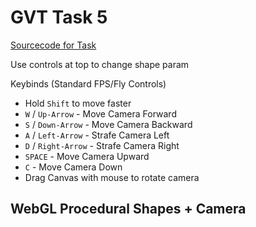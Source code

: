 
<script type="text/javascript" src="gl-matrix.js"></script>
<script type="text/javascript" src="dat.gui.min.js"></script>

# GVT Task 5
[Sourcecode for Task](https://raw.githubusercontent.com/hendrikp/scratchpad/gh-pages/gvt/gvt5.md)

Use controls at top to change shape param

Keybinds (Standard FPS/Fly Controls)
* Hold `Shift` to move faster
* `W` / `Up-Arrow` - Move Camera Forward
* `S` / `Down-Arrow` - Move Camera Backward
* `A` / `Left-Arrow` - Strafe Camera Left
* `D` / `Right-Arrow` - Strafe Camera Right
* `SPACE` - Move Camera Upward
* `C` - Move Camera Down
* Drag Canvas with mouse to rotate camera

## WebGL Procedural Shapes + Camera
<canvas id="wgl" width="768" height="768" style="outline: grey 2px solid;"></canvas>

<script id="wgl_vertex" type="nojs">
attribute vec4 pos;
attribute vec4 col;
varying vec4 vColor;
uniform mat4 projection;
uniform mat4 camera;
uniform mat4 modelview;
void main()
{
  vColor = col;
  gl_Position = projection * camera * modelview * pos;
}
</script>

<script id="wgl_fragment" type="nojs">
precision mediump float;
varying vec4 vColor;
void main()
{
  gl_FragColor = vColor;
}
</script>

<script>

// Use DAT GUI
var gui = new dat.GUI();
var context;
function renderContext()
{
  context.render();
}

// Use glMatrix
const {mat4, vec3, quat} = glMatrix;

// resize helper from https://webgl2fundamentals.org/webgl/resources/webgl-utils.js
function resizeCanvasToDisplaySize(canvas, multiplier) {
  multiplier = multiplier || 1;
  const width  = canvas.clientWidth  * multiplier | 0;
  const height = canvas.clientHeight * multiplier | 0;
  if (canvas.width !== width ||  canvas.height !== height) {
      canvas.width  = width;
      canvas.height = height;
      return true;
  }
  return false;
}
  
// Compile shader
var _shaders = [];
function getShader(gl, type, id)
{
  var source = document.getElementById(id).text;
  var shader = gl.createShader(type);
  gl.shaderSource(shader, source);
  gl.compileShader(shader);

  if (!gl.getShaderParameter(shader, gl.COMPILE_STATUS))
  {
    console.log(gl.getShaderInfoLog(shader));
  }
  else
  {
    _shaders.push(shader);
    return shader;
  }
}

// link program
function initProgram(gl)
{
  var program = gl.createProgram();
  
  _shaders.forEach(element => gl.attachShader(program, element));
  
  gl.linkProgram(program);

  if (!gl.getProgramParameter(program, gl.LINK_STATUS))
  {
    console.log(gl.getProgramInfoLog(program));
  }
  else
  {
    return program;
  }
}

// color conversion for gradient (based on: https://axonflux.com/handy-rgb-to-hsl-and-rgb-to-hsv-color-model-c)
function hsl2rgb(h, s, l)
{
    var r, g, b;

    if(s == 0)
    {
        r = g = b = l; // achromatic
    }
    else
    {
        function hue2rgb(p, q, t)
        {
            if(t < 0) t += 1;
            if(t > 1) t -= 1;
            if(t < 1/6) return p + (q - p) * 6 * t;
            if(t < 1/2) return q;
            if(t < 2/3) return p + (q - p) * (2/3 - t) * 6;
            return p;
        }

        var q = l < 0.5 ? l * (1 + s) : l + s - l * s;
        var p = 2 * l - q;
        r = hue2rgb(p, q, h + 1/3);
        g = hue2rgb(p, q, h);
        b = hue2rgb(p, q, h - 1/3);
    }

    return [r,g,b];
}

// generate data
function generateSpiral( params )
{
  const {a, b, angleScale, rotations} = params;
  //a - space offset
  //b - space angle per rotation factor
  //angleScale - angle scale per point
  //rotations - rotations

  var positions = [];
  var indices = [];
  var colors = [];
  var shape = { v: positions, i: indices, c: colors, params: params, modelview: glMatrix.mat4.create() };

  // generate data (spiral)
  var pi2 = 2 * Math.PI;
  
  var pointsPerRotation = Math.ceil( pi2 / angleScale );
  var pointsTotal = Math.ceil( rotations * pointsPerRotation );
  var origins = pointsTotal - pointsPerRotation; // one less rotation
  var pointsPerRotation2 = 2*pointsPerRotation;
  var fadeOut = (rotations*0.45)*pointsPerRotation;
  
  for (var i = 0; i < pointsTotal; ++i)
  {
    var angle = i * angleScale;
    var rotation = angle / pi2;
    
    var radius = a + b * rotation * rotation;

    positions.push( radius * Math.cos(angle), radius * Math.sin(angle), 0.5*radius*Math.sin(5*(angle)) );
    
    var progressRotation = (i % (pointsPerRotation+1)) / pointsPerRotation;
    var gradientHue = progressRotation;
    var saturation = i / pointsTotal;
    var light = 1.0;
    
    var nearEnd = pointsTotal - i - fadeOut;
    if (nearEnd < 0)
    {
      light += nearEnd/fadeOut;
    }
    
    var nearStart = i - fadeOut
    if (nearStart < 0)
    {
      light += nearStart/fadeOut;
    }

    // hsv based gradient
    var c = hsl2rgb(gradientHue, saturation, light);
    colors.push(c[0], c[1], c[2], 1);
    
    // still generate triangles?
    if (i < origins)
    {
      // fully filled
      indices.push( i, i+pointsPerRotation, i+1);
      indices.push( i, i+pointsPerRotation-1, i+pointsPerRotation);
    }
  }
  
  return shape;
}

// generate torus based on http://www.3d-meier.de/tut3/Seite58.html
function generateTorus( params )
{
  const {r, R, Nu, Nv} = params;

  var pi2 = 2 * Math.PI;

  var uMin = 0.0;
  var uMax = pi2;
  var vMin = 0.0;
  var vMax = pi2;
  
  var du = (uMax-uMin)/Nu;
  var dv = (vMax-vMin)/Nv;

  var positions = [];
  var indices = [];
  var colors = [];
  var shape = { v: positions, i: indices, c: colors, params: params, modelview: glMatrix.mat4.create() };

  // generate points
  for (var i=0; i<=Nu; i++)
  {
    for (var j=0; j<=Nv; j++)
    {
      var u = uMin + i * du;
      var v = vMin + j * dv;

      positions.push(
        (R + r * Math.cos(v)) * Math.cos(u),
        (R + r * Math.cos(v)) * Math.sin(u),
        r * Math.sin(v)
      );

      var c = hsl2rgb(j/Nv, 0.5, 0.5);
      colors.push(c[0], c[1], c[2], 1);

      // generate triangles
      if(i < Nu && j < Nv)
      {
        // points - CCW order
        var p = [
          i * (Nv + 1) + j,
          (i + 1) * (Nv + 1) + j,
          (i + 1) * (Nv + 1) + j + 1,
          i * (Nv + 1) + j + 1
        ];

        indices.push( p[0], p[1], p[2] );
        indices.push( p[2], p[3], p[0] );
      }
    }
  }

  return shape;
}

// generate icosphere based on http://blog.andreaskahler.com/2009/06/creating-icosphere-mesh-in-code.html
function generateIcosphere( params )
{
  const {N} = params;

  var t = (1.0 + Math.sqrt(5.0)) * 0.5;

  var vertices = [];
  var positions = [];
  var indices = [];
  var colors = [];

  function addVertex(v)
  {
    var invLength = 1.0 / vec3.length(v);
    var copy = vec3.clone(v);
    vec3.scale(copy, copy, invLength);
    vertices.push(copy);
    return vertices.length-1;
  }

  function getMiddlePoint(a, b)
  {
    // center between both points
    var mid = vec3.create();
    vec3.lerp(mid, vertices[a], vertices[b], 0.5);

    // check if not already exists
    for (var i = 0; i < vertices.length; i++)
    {
      if (vec3.equals(mid, vertices[i]))
      {
        return i;
      }
    }

    return addVertex(mid);
	}

  // create 12 vertices of a icosahedron
  addVertex(vec3.fromValues(-1,  t,  0));
  addVertex(vec3.fromValues( 1,  t,  0));
  addVertex(vec3.fromValues(-1, -t,  0));
  addVertex(vec3.fromValues( 1, -t,  0));

  addVertex(vec3.fromValues( 0, -1,  t));
  addVertex(vec3.fromValues( 0,  1,  t));
  addVertex(vec3.fromValues( 0, -1, -t));
  addVertex(vec3.fromValues( 0,  1, -t));

  addVertex(vec3.fromValues( t,  0, -1));
  addVertex(vec3.fromValues( t,  0,  1));
  addVertex(vec3.fromValues(-t,  0, -1));
  addVertex(vec3.fromValues(-t,  0,  1));

  // create 20 triangles of the icosahedron
  indices.push(0, 11, 5);
  indices.push(0, 5, 1);
  indices.push(0, 1, 7);
  indices.push(0, 7, 10);
  indices.push(0, 10, 11);

  // 5 adjacent faces 
  indices.push(1, 5, 9);
  indices.push(5, 11, 4);
  indices.push(11, 10, 2);
  indices.push(10, 7, 6);
  indices.push(7, 1, 8);

  // 5 faces around point 3
  indices.push(3, 9, 4);
  indices.push(3, 4, 2);
  indices.push(3, 2, 6);
  indices.push(3, 6, 8);
  indices.push(3, 8, 9);

  // 5 adjacent faces 
  indices.push(4, 9, 5);
  indices.push(2, 4, 11);
  indices.push(6, 2, 10);
  indices.push(8, 6, 7);
  indices.push(9, 8, 1);

  // refine triangles
  for (var i = 0; i < N; i++)
  {
      var indices2 = [];
      for (var tri = 0; tri < indices.length; tri += 3)
      {
          // replace triangle by 4 triangles
          var a = getMiddlePoint(indices[tri+0], indices[tri+1]);
          var b = getMiddlePoint(indices[tri+1], indices[tri+2]);
          var c = getMiddlePoint(indices[tri+2], indices[tri+0]);

          indices2.push(indices[tri+0], a, c);
          indices2.push(indices[tri+1], b, a);
          indices2.push(indices[tri+2], c, b);
          indices2.push(a, b, c);
      }
      indices = indices2;
  }

  var pi2 = 2*Math.PI;

  // convert vertices to position array
  for (var i=0; i < vertices.length; ++i)
  {
    positions.push(vertices[i][0], vertices[i][1], vertices[i][2]);

    // coloration
    // looks also ok (front facing hue change)
    //var len = vec3.length(vertices[i]);
    //var hue = Math.abs(vertices[i][0]/len);

    // but this xz angle based hue change is looking better  
    var hue = (Math.PI+Math.atan2(vertices[i][0], vertices[i][2])) / pi2;

    var c = hsl2rgb(hue, 0.7, 0.5);
    
    colors.push(c[0], c[1], c[2], 1);
  }

  var shape = { v: positions, i: indices, c: colors, params: params, modelview: glMatrix.mat4.create() };
  return shape;
}

// generate drop based on http://www.3d-meier.de/tut3/Seite44.html
function generateDrop( params )
{
  const {a, b, Nu, Nv} = params;

  var pi2 = 2 * Math.PI;

  var uMin = 0.0;
  var uMax = Math.PI;
  var vMin = 0.0;
  var vMax = pi2;
  
  var du = (uMax-uMin)/Nu;
  var dv = (vMax-vMin)/Nv;

  var positions = [];
  var indices = [];
  var colors = [];
  var shape = { v: positions, i: indices, c: colors, params: params, modelview: glMatrix.mat4.create() };

  // generate points
  for (var i=0; i<=Nu; i++)
  {
    for (var j=0; j<=Nv; j++)
    {
      var u = uMin + i * du;
      var v = vMin + j * dv;

      positions.push(
        a * (b - Math.cos(u)) *Math.sin(u) *Math.cos(v),
        a * (b - Math.cos(u)) *Math.sin(u) *Math.sin(v),
        Math.cos(u)
      );

      var c = hsl2rgb(i/Nv, 1-i/Nu, 0.5);
      colors.push(c[0], c[1], c[2], 1);

      // generate triangles
      if(i < Nu && j < Nv)
      {
        // points - CCW order
        var p = [
          i * (Nv + 1) + j,
          (i + 1) * (Nv + 1) + j,
          (i + 1) * (Nv + 1) + j + 1,
          i * (Nv + 1) + j + 1
        ];

        indices.push( p[0], p[1], p[2] );
        indices.push( p[2], p[3], p[0] );
      }
    }
  }

  return shape;
}

// generate a grid for horizon line (better for camera movement)
function generateGrid( params )
{
  const {gridsize, N} = params;

  var Nu = N;
  var Nv = N;

  var uMin = 0.0;
  var uMax = gridsize;
  var vMin = 0.0;
  var vMax = gridsize;
  
  var du = (uMax-uMin)/Nu;
  var dv = (vMax-vMin)/Nv;

  var positions = [];
  var indices = [];
  var colors = [];
  var shape = { v: positions, i: indices, c: colors, params: params, modelview: glMatrix.mat4.create() };

  // generate points
  for (var i=0; i<=Nu; i++)
  {
    for (var j=0; j<=Nv; j++)
    {
      var u = uMin + i * du;
      var v = vMin + j * dv;

      positions.push(u,v,0);

      var c = hsl2rgb(i/Nv, 0.5, 0.4);
      colors.push(c[0], c[1], c[2], 1);

      // generate triangles
      if(i < Nu && j < Nv)
      {
        // points - CCW order
        var p = [
          i * (Nv + 1) + j,
          (i + 1) * (Nv + 1) + j,
          (i + 1) * (Nv + 1) + j + 1,
          i * (Nv + 1) + j + 1
        ];

        indices.push( p[0], p[1], p[2] );
        indices.push( p[2], p[3], p[0] );
      }
    }
  }

  return shape;
}

function rad2deg(r)
{
  return r * (180.0/Math.PI);
}

// init context
function initContext(id)
{
  var _canvas = document.getElementById(id);
  var gl = _canvas.getContext("webgl", {antialias: true});

  function cleanBg()
  {
      gl.clearColor(1, 1, 1, 1); // white
      gl.clear(gl.COLOR_BUFFER_BIT | gl.DEPTH_BUFFER_BIT);
  }

  if (gl)
  {
    var vs = getShader(gl, gl.VERTEX_SHADER, "wgl_vertex");
    var fs = getShader(gl, gl.FRAGMENT_SHADER, "wgl_fragment");
    
    var context = {gl: gl, vs: vs, fs: fs, canvas: _canvas};

    var program = initProgram(gl);
    context.program = program;

    // prepare canvas
    gl.useProgram(program);

    // clean + enable depth / features
    cleanBg();

    // Backface culling.
    gl.frontFace(gl.CCW);
    gl.enable(gl.CULL_FACE);
    gl.cullFace(gl.BACK);

    gl.enable(gl.DEPTH_TEST);
    gl.depthFunc(gl.LEQUAL);

    // Polygon offset of rastered Fragments.
    gl.enable(gl.POLYGON_OFFSET_FILL);
    gl.polygonOffset(0.5, 0);

    // prepare viewport
    resizeCanvasToDisplaySize(gl.canvas);
    gl.viewport(0, 0, gl.canvas.width, gl.canvas.height);
  
    // prepare attributes of shaders
    var posAttribute = gl.getAttribLocation(program, "pos");
    context.posAttribute = posAttribute;
    var colAttribute = gl.getAttribLocation(program, "col");
    context.colAttribute = colAttribute;

    // modelview
    var u_modelview = gl.getUniformLocation(program, "modelview");
    context.u_modelview = u_modelview;

    // projection
    var u_projection = gl.getUniformLocation(program, "projection");
    context.u_projection = u_projection;
    var projection = mat4.create();
    context.projection = projection;
    var fovy = 0.5; // radians vertical
    var zNear = 0.001;
    var zFar = 100;
    mat4.perspective(projection, fovy, gl.canvas.width / gl.canvas.height, zNear, zFar);
    gl.uniformMatrix4fv(u_projection, false, projection );

    // camera (used to move with keybinds)
    var camera = mat4.create();
    context.camera = camera;
    var u_camera = gl.getUniformLocation(program, "camera");
    context.u_camera = u_camera;
    var cameraPos = vec3.create();
    context.cameraPos = cameraPos;
    var cameraAngle = [0,0,0];
    context.cameraAngle = cameraAngle;
    var cameraRotation = mat4.create();
    context.cameraRotation = cameraRotation;
    
    function updateCamera()
    {
      // create camera rotation from camera angles
      var rot = quat.create();
      quat.fromEuler(rot, rad2deg(cameraAngle[0]), rad2deg(cameraAngle[1]), rad2deg(cameraAngle[2]));
      mat4.fromQuat(context.cameraRotation, rot);
      mat4.invert(context.cameraRotation, context.cameraRotation);

      // finalize camera (rot+pos)
      mat4.identity(camera);
      mat4.multiply(camera, cameraRotation, camera);
      mat4.translate(camera, camera, cameraPos);
      requestAnimationFrame(renderContext);
    }
    context.updateCamera = updateCamera;
    function resetCamera()
    {
      vec3.set(cameraPos, 0,0,-4); // initial pos

      // rotation
      cameraAngle[0]=0;
      cameraAngle[1]=0;
      cameraAngle[2]=0;
      mat4.identity(cameraRotation);

      updateCamera();
    }
    context.resetCamera = resetCamera;

    // creation of buffers
    function createBuffers(shape)
    {
      // store vertices
      if (shape.v)
      {
        shape.pBuffer = gl.createBuffer();
        gl.bindBuffer(gl.ARRAY_BUFFER, shape.pBuffer);
        gl.bufferData(gl.ARRAY_BUFFER, new Float32Array(shape.v), gl.STATIC_DRAW);
      }

      // store indices
      if (shape.i)
      {
        console.assert((shape.i.length%3) == 0, "Indices not triangles");

        shape.iBuffer = gl.createBuffer();
        gl.bindBuffer(gl.ELEMENT_ARRAY_BUFFER, shape.iBuffer);
        gl.bufferData(gl.ELEMENT_ARRAY_BUFFER, new Uint16Array(shape.i), gl.STATIC_DRAW);
      }

      // store colors
      if (shape.c)
      {        
        console.assert((shape.v.length/3) == (shape.c.length/4), "Vertices and Colors not matching");

        shape.cBuffer = gl.createBuffer();
        gl.bindBuffer(gl.ARRAY_BUFFER, shape.cBuffer);
        gl.bufferData(gl.ARRAY_BUFFER, new Float32Array(shape.c), gl.STATIC_DRAW);
      }
    }

    // method to draw line strip
    function drawArrays(shape)
    {
      // if buffer not yet created try (cached)
      if (!shape.pBuffer)
      {
        createBuffers(shape);
      }

      // vertices
      if (shape.pBuffer)
      {
        gl.bindBuffer(gl.ARRAY_BUFFER, shape.pBuffer);
        gl.enableVertexAttribArray(posAttribute);
        gl.vertexAttribPointer(posAttribute, 3, gl.FLOAT, false, 0, 0);
      }

      // position
      gl.uniformMatrix4fv(u_modelview, false, shape.modelview );

      // draw
      gl.drawArrays(gl.LINE_STRIP, 0, shape.v.length / 3);
    }

    // method to draw
    function drawElements(shape)
    {
      // if buffer not yet created try (cached)
      if (!shape.pBuffer)
      {
        createBuffers(shape);
      }

      // vertices
      if (shape.pBuffer)
      {
        gl.bindBuffer(gl.ARRAY_BUFFER, shape.pBuffer);
        gl.enableVertexAttribArray(posAttribute);
        gl.vertexAttribPointer(posAttribute, 3, gl.FLOAT, false, 0, 0);
      }

      // colors
      if (shape.cBuffer)
      {
        gl.bindBuffer(gl.ARRAY_BUFFER, shape.cBuffer);
        gl.enableVertexAttribArray(colAttribute);
        gl.vertexAttribPointer(colAttribute, 4, gl.FLOAT, false, 0, 0);
      }

      // indices
      if (shape.iBuffer)
      {
        gl.bindBuffer(gl.ELEMENT_ARRAY_BUFFER, shape.iBuffer);
      }

      // position
      gl.uniformMatrix4fv(u_modelview, false, shape.modelview );

      // ui options for drawing
      if (shape.params.drawLines == true)
      {
        // draw lines
        gl.drawElements(gl.LINES, shape.i.length, gl.UNSIGNED_SHORT, 0);
      }
      else 
      {
        // draw triangles based on indices
        gl.drawElements(gl.TRIANGLES, shape.i.length, gl.UNSIGNED_SHORT, 0);
      }
    }

    // generate data
    var scene = {};
    context.scene = scene;
    function createSceneObject(params)
    {
      if (params.name != '')
      {
        var shape = params.generator(params);

        // reposition + resize
        mat4.translate(shape.modelview, shape.modelview, params.pos);
        mat4.scale(shape.modelview, shape.modelview, params.scale);
        mat4.rotateX(shape.modelview, shape.modelview, params.rotate[0]);
        mat4.rotateY(shape.modelview, shape.modelview, params.rotate[1]);
        mat4.rotateZ(shape.modelview, shape.modelview, params.rotate[2]);

        scene[shape.params.name] = shape; // place spiral into scene

        return shape;
      }
    }

    // grid
    var gridsize = 30;
    var grid = createSceneObject({
      name: 'grid',
      generator: generateGrid,
      pos: [-gridsize*0.5, -1, gridsize*0.5],
      scale: [1, 1, 1],
      rotate: [-Math.PI*0.5, 0, 0.0],
      gridsize: gridsize,
      N: 50,
      drawLines: true,
      draw: drawElements,
    });

    var ui = gui.addFolder('Scene Grid');
    ui.add(grid.params, "gridsize", 0, 1, 100).onChange( function() {
      gridsize = grid.params.gridsize;
      grid.params.pos = [-gridsize*0.5, -1, gridsize*0.5]; // when size changes need to also recenter grid
      createSceneObject(grid.params);
      requestAnimationFrame(renderContext);
      } );
    ui.add(grid.params, "N", 2, 50, 1).onChange( function() { createSceneObject(grid.params); requestAnimationFrame(renderContext);} );
    ui.add(grid.params, "drawLines").onChange( renderContext );

    // 4.1 + 4.2 procedural shape 1 - torus 
    var torus = createSceneObject({
      name: 'torus',
      generator: generateTorus,
      pos: [0.5, 0.5, 0.0],
      scale: [0.5, 0.5, 0.5],
      rotate: [-Math.PI*0.4, -0.5, 0.0],
      r: 0.11, R: 0.47,
      Nu: 20, Nv: 10,
      drawLines: false,
      draw: drawElements,
    });
    var ui = gui.addFolder('Torus - 4.1+2');
    ui.add(torus.params, "r", 0, 0.5, 0.0002).onChange( function() { createSceneObject(torus.params); requestAnimationFrame(renderContext);} );
    ui.add(torus.params, "R", 0, 0.5, 0.005).onChange( function() { createSceneObject(torus.params); requestAnimationFrame(renderContext);} );
    ui.add(torus.params, "Nu", 3, 40, 1).onChange( function() { createSceneObject(torus.params); requestAnimationFrame(renderContext);} );
    ui.add(torus.params, "Nv", 3, 40, 1).onChange( function() { createSceneObject(torus.params); requestAnimationFrame(renderContext);} );
    ui.add(torus.params, "drawLines").onChange( renderContext );

    // 4.1 + 4.2 procedural shape 2 - drop
    var drop = createSceneObject({
      name: 'drop',
      generator: generateDrop,
      pos: [0.5, -0.5, 0.0],
      scale: [0.3, 0.3, 0.3],
      rotate: [-Math.PI*0.5, 0, 0.0],
      a: 0.5, b: 1.0,
      Nu: 20, Nv: 20,
      drawLines: false,
      draw: drawElements,
    });
    var ui = gui.addFolder('Drop - 4.1+2');
    ui.add(drop.params, "a", 0, 1, 0.02).onChange( function() { createSceneObject(drop.params); requestAnimationFrame(renderContext);} );
    ui.add(drop.params, "b", 0, 1, 0.02).onChange( function() { createSceneObject(drop.params); requestAnimationFrame(renderContext);} );
    ui.add(drop.params, "Nu", 3, 40, 1).onChange( function() { createSceneObject(drop.params); requestAnimationFrame(renderContext);} );
    ui.add(drop.params, "Nv", 3, 40, 1).onChange( function() { createSceneObject(drop.params); requestAnimationFrame(renderContext);} );
    ui.add(drop.params, "drawLines").onChange( renderContext );

    // 4.3 - custom procedural shape - extended task 3
    var wspiral = createSceneObject({
      name: 'wspiral',
      generator: generateSpiral,
      pos: [-0.5, -0.5, 0.0],
      scale: [0.5, 0.5, 0.5],
      rotate: [0.25, 0.25, 0.0],
      a: 0.003, b: 0.03,
      angleScale: 0.1, rotations: 5,
      drawLines: false,
      draw: drawElements,
    });
    var ui = gui.addFolder('Wobbly Spiral - 4.3 (only frontface)');
    ui.add(wspiral.params, "a", 0, 0.3, 0.0002).onChange( function() { createSceneObject(wspiral.params); requestAnimationFrame(renderContext);} );
    ui.add(wspiral.params, "b", 0, 0.3, 0.005).onChange( function() { createSceneObject(wspiral.params); requestAnimationFrame(renderContext);} );
    ui.add(wspiral.params, "rotations", 0, 20, 0.3).onChange( function() { createSceneObject(wspiral.params); requestAnimationFrame(renderContext);} );
    ui.add(wspiral.params, "drawLines").onChange( renderContext );

    // 5 - icosphere
    var sphere = createSceneObject({
      name: 'sphere',
      generator: generateIcosphere,
      pos: [-0.5, 0.5, 0.0],
      scale: [0.25, 0.25, 0.25],
      rotate: [0.0, 0.0, 0.0],
      N: 3,
      drawLines: false,
      draw: drawElements,
    });
    var ui = gui.addFolder('Icosphere - 5');
    ui.add(sphere.params, "N", 0, 4, 1).onChange( function() { createSceneObject(sphere.params); requestAnimationFrame(renderContext);} );
    ui.add(sphere.params, "drawLines").onChange( renderContext );

    // reset camera gui
    gui.add(context, "resetCamera");

    // draw task
    context.render = function()
    {
      cleanBg();

      // update camera
      gl.uniformMatrix4fv(u_camera, false, camera );

      // draw all shapes in scene
      for (shape in scene)
      {
        scene[shape].params.draw(scene[shape]);
      }
    }

    return context;
  }
}

// create context and render once
context = initContext("wgl");
context.resetCamera(); // init camera pos and draw

// Camera/Key handler
window.onkeydown = function(evt)
{
  var key = evt.which ? evt.which : evt.keyCode;
  var c = String.fromCharCode(key);
  
  var change = 0.01;

  if(evt.shiftKey)
  {
    change *= 3.0;
  }

  var ct = vec3.create();

  if (c == 'W'|| key == 38)
  {
    ct[2]=change;
  }
  else if(c == 'S' || key == 40)
  {
    ct[2]=-change;
  }
  else if(c == 'A' || key == 37)
  {
    ct[0]=change;
  }
  else if(c == 'D' || key == 39)
  {
    ct[0]=-change;
  }
  else if(c == ' ')
  {
    ct[1]=-change;
  }
  else if(c == 'C')
  {
    ct[1]=change;
  }

  // we want to move relative to viewing direction
  var transformDir = mat4.clone(context.cameraRotation);
  mat4.invert(transformDir, transformDir);
  vec3.transformMat4(ct, ct, transformDir);

  vec3.add(context.cameraPos, context.cameraPos, ct);
  context.updateCamera();
};


function normalizeRad(r)
{
  while (r < 0)
    r += Math.PI*2;
  while (r >= Math.PI*2)
    r -= Math.PI*2;
  return r;
}

function restrainPitch(r)
{
  if (r < -Math.PI*0.5)
    r = -Math.PI*0.5;
  if (r > Math.PI*0.5)
    r = Math.PI*0.5;
  return r;
}

// Camera/Mouse handler
function mouseDrag(evt)
{
  if ((evt.buttons & 1) == 1) // mouse primary down?
  {
    var changeX = evt.movementX / context.canvas.clientWidth;
    var changeY = evt.movementY / context.canvas.clientHeight;
    changeX *= Math.PI;
    changeY *= Math.PI;

    // handle angles
    var camRotation = context.cameraAngle;
    camRotation[0] -= changeY;
    camRotation[1] -= changeX;
    camRotation[0] = restrainPitch(camRotation[0]); // pitch
    camRotation[1] = normalizeRad(camRotation[1]); // yaw

    context.updateCamera();
  }
}

context.canvas.addEventListener("mousemove", mouseDrag, false);

</script>